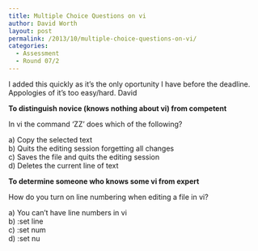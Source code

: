 ```yaml
---
title: Multiple Choice Questions on vi
author: David Worth
layout: post
permalink: /2013/10/multiple-choice-questions-on-vi/
categories:
  - Assessment
  - Round 07/2
---
```

I added this quickly as it&#8217;s the only oportunity I have before the deadline. Appologies of it&#8217;s too easy/hard. David

**To distinguish novice (knows nothing about vi) from competent**

In vi the command &#8216;ZZ&#8217; does which of the following?

a) Copy the selected text  
b) Quits the editing session forgetting all changes  
c) Saves the file and quits the editing session  
d) Deletes the current line of text

**To determine someone who knows some vi from expert**

How do you turn on line numbering when editing a file in vi?

a) You can&#8217;t have line numbers in vi  
b) :set line  
c) :set num  
d) :set nu